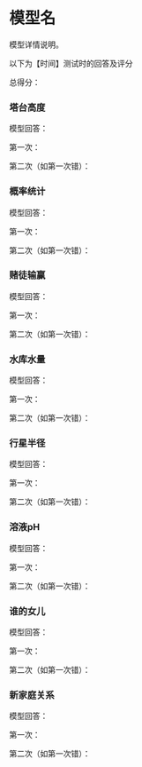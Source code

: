 # 模型名

模型详情说明。

以下为【时间】测试时的回答及评分

总得分：

### 塔台高度

模型回答：

第一次：

第二次（如第一次错）：

### 概率统计

模型回答：

第一次：

第二次（如第一次错）：

### 赌徒输赢

模型回答：

第一次：

第二次（如第一次错）：

### 水库水量

模型回答：

第一次：

第二次（如第一次错）：

### 行星半径

模型回答：

第一次：

第二次（如第一次错）：


### 溶液pH

模型回答：

第一次：

第二次（如第一次错）：


### 谁的女儿

模型回答：

第一次：

第二次（如第一次错）：



### 新家庭关系

模型回答：

第一次：

第二次（如第一次错）：
